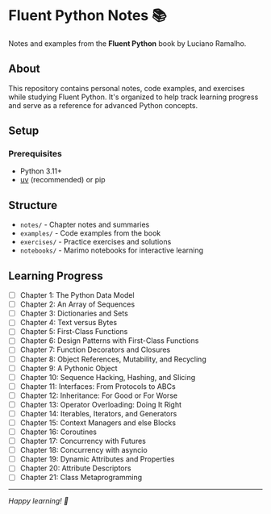 # Fluent Python Notes 📚

Notes and examples from the **Fluent Python** book by Luciano Ramalho.

## About

This repository contains personal notes, code examples, and exercises while studying Fluent Python. It's organized to help track learning progress and serve as a reference for advanced Python concepts.

## Setup

### Prerequisites
- Python 3.11+
- [uv](https://docs.astral.sh/uv/) (recommended) or pip

## Structure

- `notes/` - Chapter notes and summaries
- `examples/` - Code examples from the book
- `exercises/` - Practice exercises and solutions
- `notebooks/` - Marimo notebooks for interactive learning

## Learning Progress

- [ ] Chapter 1: The Python Data Model
- [ ] Chapter 2: An Array of Sequences
- [ ] Chapter 3: Dictionaries and Sets
- [ ] Chapter 4: Text versus Bytes
- [ ] Chapter 5: First-Class Functions
- [ ] Chapter 6: Design Patterns with First-Class Functions
- [ ] Chapter 7: Function Decorators and Closures
- [ ] Chapter 8: Object References, Mutability, and Recycling
- [ ] Chapter 9: A Pythonic Object
- [ ] Chapter 10: Sequence Hacking, Hashing, and Slicing
- [ ] Chapter 11: Interfaces: From Protocols to ABCs
- [ ] Chapter 12: Inheritance: For Good or For Worse
- [ ] Chapter 13: Operator Overloading: Doing It Right
- [ ] Chapter 14: Iterables, Iterators, and Generators
- [ ] Chapter 15: Context Managers and else Blocks
- [ ] Chapter 16: Coroutines
- [ ] Chapter 17: Concurrency with Futures
- [ ] Chapter 18: Concurrency with asyncio
- [ ] Chapter 19: Dynamic Attributes and Properties
- [ ] Chapter 20: Attribute Descriptors
- [ ] Chapter 21: Class Metaprogramming

---

*Happy learning! 🐍*
